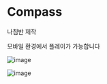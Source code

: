 # Compass
나침반 제작

모바일 환경에서 플레이가 가능합니다


![image](https://user-images.githubusercontent.com/4591921/191056891-9906da86-5e2b-4632-8e55-b96b1ec971db.png)

![image](https://user-images.githubusercontent.com/4591921/191056930-b3ea7b87-a570-4a07-812b-12726d8f3606.png)

